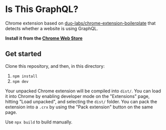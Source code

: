 # Is This GraphQL?

Chrome extension based on [duo-labs/chrome-extension-boilerplate](https://github.com/duo-labs/chrome-extension-boilerplate) that detects whether a website is using GraphQL.

**Install it from the [Chrome Web Store](https://chrome.google.com/webstore/detail/is-this-graphql/bpddjcoknlkjonemmdokaeeplmjhhnhh)**

## Get started

Clone this repository, and then, in this directory:

1. `npm install`
2. `npm dev`

Your unpacked Chrome extension will be compiled into `dist/`. You can load it into Chrome by enabling developer mode on the "Extensions" page, hitting "Load unpacked", and selecting the `dist/` folder. You can pack the extension into a `.crx` by using the "Pack extension" button on the same page.

Use `npx build` to build manually.
